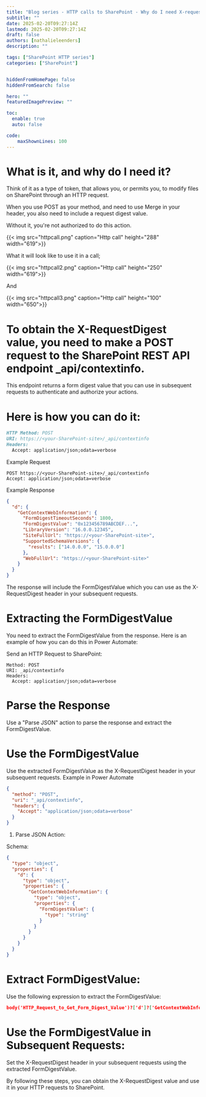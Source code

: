 ```yaml
---
title: "Blog series - HTTP calls to SharePoint - Why do I need X-request-digest?"
subtitle: ""
date: 2025-02-20T09:27:14Z
lastmod: 2025-02-20T09:27:14Z
draft: false
authors: [nathalieleenders]
description: ""

tags: ["SharePoint HTTP series"]
categories: ["SharePoint"]


hiddenFromHomePage: false
hiddenFromSearch: false

hero: ""
featuredImagePreview: ""

toc:
  enable: true
  auto: false

code:
    maxShownLines: 100
---
```

# What is it, and why do I need it?


Think of it as a type of token, that allows you, or permits you, to modify files on SharePoint through an HTTP request.

When you use POST as your method, and need to use Merge in your header, you also need to include a request digest value.

Without it, you're not authorized to do this action.

 {{< img src="httpcall.png" caption="Http call" height="288" width="619">}}

What it will look like to use it in a call;

 {{< img src="httpcall2.png" caption="Http call" height="250" width="619">}}

And 

 {{< img src="httpcall3.png" caption="Http call" height="100" width="650">}}

# To obtain the X-RequestDigest value, you need to make a POST request to the SharePoint REST API endpoint _api/contextinfo. 

This endpoint returns a form digest value that you can use in subsequent requests to authenticate and authorize your actions.

# Here is how you can do it:

```markdown
HTTP Method: POST
URI: https://<your-SharePoint-site>/_api/contextinfo
Headers:
  Accept: application/json;odata=verbose
```
Example Request
```http
POST https://<your-SharePoint-site>/_api/contextinfo
Accept: application/json;odata=verbose
```

Example Response
```json
{
  "d": {
    "GetContextWebInformation": {
      "FormDigestTimeoutSeconds": 1800,
      "FormDigestValue": "0x123456789ABCDEF...",
      "LibraryVersion": "16.0.0.12345",
      "SiteFullUrl": "https://<your-SharePoint-site>",
      "SupportedSchemaVersions": {
        "results": ["14.0.0.0", "15.0.0.0"]
      },
      "WebFullUrl": "https://<your-SharePoint-site>"
    }
  }
}
```

The response will include the FormDigestValue which you can use as the X-RequestDigest header in your subsequent requests.

# Extracting the FormDigestValue
You need to extract the FormDigestValue from the response. Here is an example of how you can do this in Power Automate:

Send an HTTP Request to SharePoint:

```http
Method: POST
URI: _api/contextinfo
Headers:
  Accept: application/json;odata=verbose
```

# Parse the Response

Use a "Parse JSON" action to parse the response and extract the FormDigestValue.

# Use the FormDigestValue

Use the extracted FormDigestValue as the X-RequestDigest header in your subsequent requests.
Example in Power Automate

  ```json
  {
    "method": "POST",
    "uri": "_api/contextinfo",
    "headers": {
      "Accept": "application/json;odata=verbose"
    }
  }
  ```


  1. Parse JSON Action:

Schema:
```json
{
  "type": "object",
  "properties": {
    "d": {
      "type": "object",
      "properties": {
        "GetContextWebInformation": {
          "type": "object",
          "properties": {
            "FormDigestValue": {
              "type": "string"
            }
          }
        }
      }
    }
  }
}
```

# Extract FormDigestValue:

Use the following expression to extract the FormDigestValue:

```json
body('HTTP_Request_to_Get_Form_Digest_Value')?['d']?['GetContextWebInformation']?['FormDigestValue']
```

# Use the FormDigestValue in Subsequent Requests:

Set the X-RequestDigest header in your subsequent requests using the extracted FormDigestValue.

By following these steps, you can obtain the X-RequestDigest value and use it in your HTTP requests to SharePoint.

